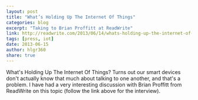 ```yaml
---
layout: post
title: "What’s Holding Up The Internet Of Things"
categories: blog
excerpt: "Taking to Brian Proffitt at ReadWrite"
link: http://readwrite.com/2013/06/14/whats-holding-up-the-internet-of-things/
tags: [press, iot]
date: 2013-06-15
author: hlgr360
share: true
---
```


What's Holding Up The Internet Of Things? Turns out our smart devices don't actually know that much about talking to one another, and that's a problem. I have had a very interesting discussion with Brian Proffitt from ReadWrite on this topic (follow the link above for the interview).